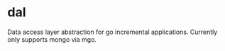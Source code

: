 dal
===

Data access layer abstraction for go incremental applications.  Currently only supports mongo via mgo.
